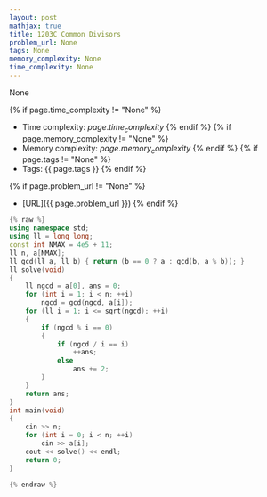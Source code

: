 ```yaml
---
layout: post
mathjax: true
title: 1203C Common Divisors
problem_url: None
tags: None
memory_complexity: None
time_complexity: None
---
```


None


{% if page.time_complexity != "None" %}
- Time complexity: ${{ page.time_complexity }}$
{% endif %}
{% if page.memory_complexity != "None" %}
- Memory complexity: ${{ page.memory_complexity }}$
{% endif %}
{% if page.tags != "None" %}
- Tags: {{ page.tags }}
{% endif %}

{% if page.problem_url != "None" %}
- [URL]({{ page.problem_url }})
{% endif %}

```cpp
{% raw %}
using namespace std;
using ll = long long;
const int NMAX = 4e5 + 11;
ll n, a[NMAX];
ll gcd(ll a, ll b) { return (b == 0 ? a : gcd(b, a % b)); }
ll solve(void)
{
    ll ngcd = a[0], ans = 0;
    for (int i = 1; i < n; ++i)
        ngcd = gcd(ngcd, a[i]);
    for (ll i = 1; i <= sqrt(ngcd); ++i)
    {
        if (ngcd % i == 0)
        {
            if (ngcd / i == i)
                ++ans;
            else
                ans += 2;
        }
    }
    return ans;
}
int main(void)
{
    cin >> n;
    for (int i = 0; i < n; ++i)
        cin >> a[i];
    cout << solve() << endl;
    return 0;
}

{% endraw %}
```